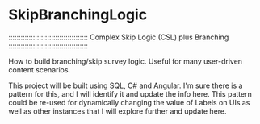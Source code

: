 # SkipBranchingLogic

:::::::::::::::::::::::::::::::::::::::
Complex Skip Logic (CSL) plus Branching
:::::::::::::::::::::::::::::::::::::::

How to build branching/skip survey logic. Useful for many user-driven content scenarios.

This project will be built using SQL, C# and Angular.  I'm sure there is a pattern for this, and I will identify it and update the
info here.  This pattern could be re-used for dynamically changing the value of Labels on UIs as well as other instances that 
I will explore further and update here.

